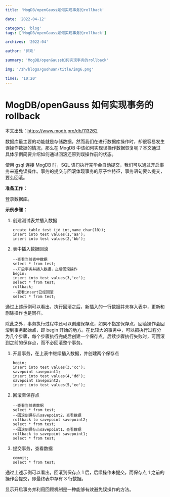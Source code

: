 ```yaml
---
title: 'MogDB/openGauss如何实现事务的rollback'

date: '2022-04-12'

category: 'blog'
tags: ['MogDB/openGauss如何实现事务的rollback']

archives: '2022-04'

author: '郭欢'

summary: 'MogDB/openGauss如何实现事务的rollback'

img: '/zh/blogs/guohuan/title/img6.png'

times: '10:20'
---
```


# MogDB/openGauss 如何实现事务的 rollback

本文出处：https://www.modb.pro/db/113262

数据库最主要的功能就是存储数据，然而我们在进行数据库操作时，却很容易发生误操作数据的情况，那么在 MogDB 中该如何实现误操作数据恢复呢？本文通过具体示例简要介绍如何通过回滚还原到误操作前的状态。

使用 gsql 连接 MogDB 时，SQL 语句执行完毕会自动提交，我们可以通过开启事务来避免误操作。事务的提交与回滚体现事务的原子性特征，事务语句要么提交，要么回滚。

**准备工作：**

登录数据库。

**示例步骤：**

1. 创建测试表并插入数据

   ```
   create table test (id int,name char(10));
   insert into test values(1,'aa');
   insert into test values(2,'bb');
   ```

2. 表中插入数据回滚

   ```plsql
   --查看当前表中数据
   select * from test;
   --开启事务并插入数据，之后回滚操作
   begin;
   insert into test values(3,'cc');
   select * from test;
   rollback;
   --查看insert已经回滚
   select * from test;
   ```

通过上述示例可以看出，执行回滚之后，新插入的一行数据并未存入表中，更新和删除操作也是同样。

除此之外，事务执行过程中还可以创建保存点，如果不指定保存点，回滚操作会回滚到事务起始点，即 begin 开始的地方。在比较大的事务中，可以把执行过程分为几个步骤，每个步骤执行完成后创建一个保存点，后续步骤执行失败时，可回滚到之前的保存点，而不必回滚整个事务。

1. 开启事务，在上表中继续插入数据，并创建两个保存点

   ```plsql
   begin;
   insert into test values(3,'cc');
   savepoint savepoint1;
   insert into test values(4,'dd');
   savepoint savepoint2;
   insert into test values(5,'ee');
   ```

2. 回滚至保存点

   ```
   --查看当前表数据
   select * from test;
   --回滚到保存点savepoint2，查看数据
   rollback to savepoint savepoint2;
   select * from test;
   --回滚到保存点savepoint1，查看数据
   rollback to savepoint savepoint1;
   select * from test;
   ```

3. 提交事务，查看数据

   ```
   commit;
   select * from test;
   ```

通过上述示例可以看出，回滚到保存点 1 后，后续操作未提交，而保存点 1 之前的操作会提交，即最终表中存有 3 行数据。

显示开启事务并利用回顾机制是一种能够有效避免误操作的方法。
